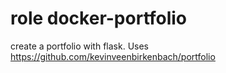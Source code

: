 # role docker-portfolio
create a portfolio with flask. Uses https://github.com/kevinveenbirkenbach/portfolio